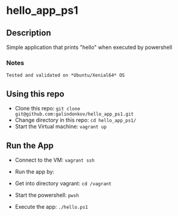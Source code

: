 # hello_app_ps1 

## Description
Simple application that prints "hello" when executed by powershell

### Notes
`Tested and validated on *Ubuntu/Xenial64* OS`

## Using this repo
- Clone this repo: ```git clone git@github.com:galindonkov/hello_app_ps1.git```
- Change directory in this repo: ```cd hello_app_ps1/```
- Start the Virtual machine: ```vagrant up```

## Run the App
- Connect to the VM: ```vagrant ssh```
- Run the app by:

- Get into directory vagrant: ```cd /vagrant```
- Start the powershell: ```pwsh```
- Execute the app: ```./hello.ps1```
